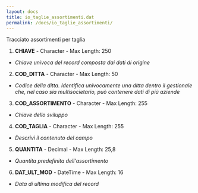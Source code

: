 ```yaml
---
layout: docs
title: io_taglie_assortimenti.dat
permalink: /docs/io_taglie_assortimenti/
---
```


Tracciato assortimenti per taglia

1. **CHIAVE** - Character - Max Length: 250
  * *Chiave univoca del record composta dai dati di origine*
2. **COD_DITTA** - Character - Max Length: 50
  * *Codice della ditta. Identifica univocamente una ditta dentro il gestionale che, nel caso sia multisocietario, può contenere dati di più aziende*
3. **COD_ASSORTIMENTO** - Character - Max Length: 255
  * *Chiave dello sviluppo*
4. **COD_TAGLIA** - Character - Max Length: 255
  * *Descrivi il contenuto del campo*
5. **QUANTITA** - Decimal - Max Length: 25,8
  * *Quantita predefinita dell'assortimento*
6. **DAT_ULT_MOD** - DateTime - Max Length: 16
  * *Data di ultima modifica del record*

